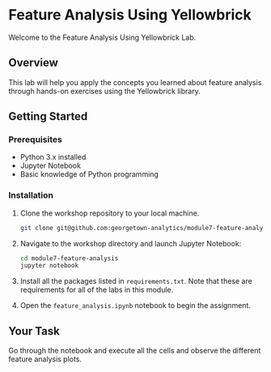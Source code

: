 # Feature Analysis Using Yellowbrick

Welcome to the Feature Analysis Using Yellowbrick Lab.

## Overview

This lab will help you apply the concepts you learned about feature analysis through hands-on exercises using the Yellowbrick library.

## Getting Started

### Prerequisites

- Python 3.x installed
- Jupyter Notebook
- Basic knowledge of Python programming

### Installation

1. Clone the workshop repository to your local machine.

    ```bash
    git clone git@github.com:georgetown-analytics/module7-feature-analysis.git
    ```

2. Navigate to the workshop directory and launch Jupyter Notebook:

    ```bash
    cd module7-feature-analysis
    jupyter notebook
    ```

3. Install all the packages listed in `requirements.txt`.  Note that these are requirements for all of the labs in this module.

4. Open the `feature_analysis.ipynb` notebook to begin the assignment.

## Your Task

Go through the notebook and execute all the cells and observe the different feature analysis plots.
